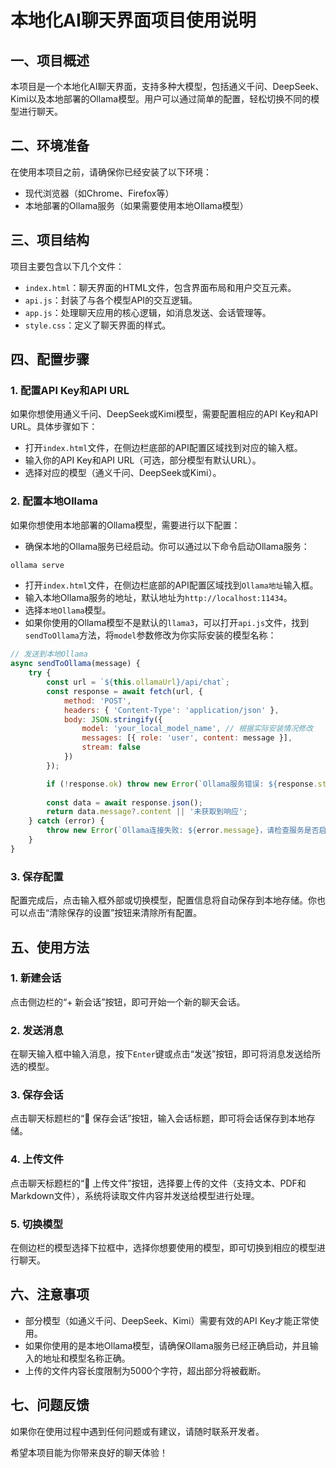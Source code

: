 # 本地化AI聊天界面项目使用说明

## 一、项目概述
本项目是一个本地化AI聊天界面，支持多种大模型，包括通义千问、DeepSeek、Kimi以及本地部署的Ollama模型。用户可以通过简单的配置，轻松切换不同的模型进行聊天。

## 二、环境准备
在使用本项目之前，请确保你已经安装了以下环境：
- 现代浏览器（如Chrome、Firefox等）
- 本地部署的Ollama服务（如果需要使用本地Ollama模型）

## 三、项目结构
项目主要包含以下几个文件：
- `index.html`：聊天界面的HTML文件，包含界面布局和用户交互元素。
- `api.js`：封装了与各个模型API的交互逻辑。
- `app.js`：处理聊天应用的核心逻辑，如消息发送、会话管理等。
- `style.css`：定义了聊天界面的样式。

## 四、配置步骤

### 1. 配置API Key和API URL
如果你想使用通义千问、DeepSeek或Kimi模型，需要配置相应的API Key和API URL。具体步骤如下：
- 打开`index.html`文件，在侧边栏底部的API配置区域找到对应的输入框。
- 输入你的API Key和API URL（可选，部分模型有默认URL）。
- 选择对应的模型（通义千问、DeepSeek或Kimi）。

### 2. 配置本地Ollama
如果你想使用本地部署的Ollama模型，需要进行以下配置：
- 确保本地的Ollama服务已经启动。你可以通过以下命令启动Ollama服务：
```bash
ollama serve
```
- 打开`index.html`文件，在侧边栏底部的API配置区域找到`Ollama地址`输入框。
- 输入本地Ollama服务的地址，默认地址为`http://localhost:11434`。
- 选择`本地Ollama`模型。
- 如果你使用的Ollama模型不是默认的`llama3`，可以打开`api.js`文件，找到`sendToOllama`方法，将`model`参数修改为你实际安装的模型名称：
```javascript
// 发送到本地Ollama
async sendToOllama(message) {
    try {
        const url = `${this.ollamaUrl}/api/chat`;
        const response = await fetch(url, {
            method: 'POST',
            headers: { 'Content-Type': 'application/json' },
            body: JSON.stringify({
                model: 'your_local_model_name', // 根据实际安装情况修改
                messages: [{ role: 'user', content: message }],
                stream: false
            })
        });

        if (!response.ok) throw new Error(`Ollama服务错误: ${response.status}`);
        
        const data = await response.json();
        return data.message?.content || '未获取到响应';
    } catch (error) {
        throw new Error(`Ollama连接失败: ${error.message}，请检查服务是否启动`);
    }
}
```

### 3. 保存配置
配置完成后，点击输入框外部或切换模型，配置信息将自动保存到本地存储。你也可以点击“清除保存的设置”按钮来清除所有配置。

## 五、使用方法

### 1. 新建会话
点击侧边栏的“+ 新会话”按钮，即可开始一个新的聊天会话。

### 2. 发送消息
在聊天输入框中输入消息，按下`Enter`键或点击“发送”按钮，即可将消息发送给所选的模型。

### 3. 保存会话
点击聊天标题栏的“💾 保存会话”按钮，输入会话标题，即可将会话保存到本地存储。

### 4. 上传文件
点击聊天标题栏的“📂 上传文件”按钮，选择要上传的文件（支持文本、PDF和Markdown文件），系统将读取文件内容并发送给模型进行处理。

### 5. 切换模型
在侧边栏的模型选择下拉框中，选择你想要使用的模型，即可切换到相应的模型进行聊天。

## 六、注意事项
- 部分模型（如通义千问、DeepSeek、Kimi）需要有效的API Key才能正常使用。
- 如果你使用的是本地Ollama模型，请确保Ollama服务已经正确启动，并且输入的地址和模型名称正确。
- 上传的文件内容长度限制为5000个字符，超出部分将被截断。

## 七、问题反馈
如果你在使用过程中遇到任何问题或有建议，请随时联系开发者。

希望本项目能为你带来良好的聊天体验！







